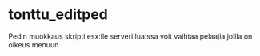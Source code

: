 # tonttu_editped
Pedin muokkaus skripti esx:lle serveri.lua:ssa voit vaihtaa pelaajia joilla on oikeus menuun
